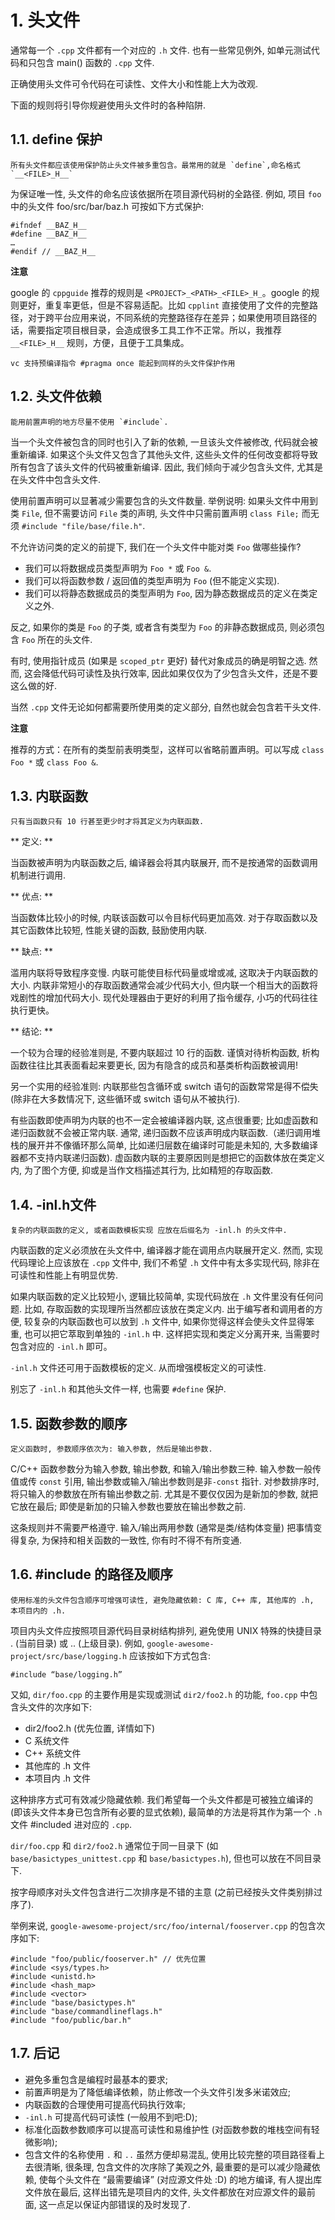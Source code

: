 # 1. 头文件

<!-- create time: 2014-08-22 14:42:49  -->

通常每一个 `.cpp` 文件都有一个对应的 `.h` 文件. 也有一些常见例外, 如单元测试代码和只包含 main() 函数的 `.cpp` 文件.

正确使用头文件可令代码在可读性、文件大小和性能上大为改观.

下面的规则将引导你规避使用头文件时的各种陷阱.

## 1.1. define 保护

    所有头文件都应该使用保护防止头文件被多重包含。最常用的就是 `define`,命名格式 `__<FILE>_H__`

为保证唯一性, 头文件的命名应该依据所在项目源代码树的全路径. 例如, 项目 `foo` 中的头文件 foo/src/bar/baz.h 可按如下方式保护:

    #ifndef __BAZ_H__
    #define __BAZ_H__
    …
    #endif // __BAZ_H__

**注意**

google 的 `cppguide` 推荐的规则是 `<PROJECT>_<PATH>_<FILE>_H_`。google 的规则更好，重复率更低，但是不容易适配。比如 `cpplint` 直接使用了文件的完整路径，对于跨平台应用来说，不同系统的完整路径存在差异；如果使用项目路径的话，需要指定项目根目录，会造成很多工具工作不正常。所以，我推荐
`__<FILE>_H__` 规则，方便，且便于工具集成。

    vc 支持预编译指令 #pragma once 能起到同样的头文件保护作用


## 1.2. 头文件依赖 

    能用前置声明的地方尽量不使用 `#include`. 

当一个头文件被包含的同时也引入了新的依赖, 一旦该头文件被修改, 代码就会被重新编译. 如果这个头文件又包含了其他头文件, 这些头文件的任何改变都将导致所有包含了该头文件的代码被重新编译. 因此, 我们倾向于减少包含头文件, 尤其是在头文件中包含头文件. 

使用前置声明可以显著减少需要包含的头文件数量. 举例说明: 如果头文件中用到类 `File`, 但不需要访问 `File` 类的声明, 头文件中只需前置声明 `class File;` 而无须 `#include "file/base/file.h"`. 

不允许访问类的定义的前提下, 我们在一个头文件中能对类 `Foo` 做哪些操作? 

  * 我们可以将数据成员类型声明为 `Foo *` 或 `Foo &`.
  * 我们可以将函数参数 / 返回值的类型声明为 `Foo` (但不能定义实现).
  * 我们可以将静态数据成员的类型声明为 `Foo`, 因为静态数据成员的定义在类定义之外.

反之, 如果你的类是 `Foo` 的子类, 或者含有类型为 `Foo` 的非静态数据成员, 则必须包含 `Foo` 所在的头文件. 

有时, 使用指针成员 (如果是 `scoped_ptr` 更好) 替代对象成员的确是明智之选. 然而, 这会降低代码可读性及执行效率, 因此如果仅仅为了少包含头文件，还是不要这么做的好. 

当然 `.cpp` 文件无论如何都需要所使用类的定义部分, 自然也就会包含若干头文件. 

**注意**

推荐的方式：在所有的类型前表明类型，这样可以省略前置声明。可以写成 `class Foo *` 或 `class Foo &`.

## 1.3. 内联函数
    只有当函数只有 10 行甚至更少时才将其定义为内联函数.
    
** 定义: **

当函数被声明为内联函数之后, 编译器会将其内联展开, 而不是按通常的函数调用机制进行调用.

** 优点: **

当函数体比较小的时候, 内联该函数可以令目标代码更加高效. 对于存取函数以及其它函数体比较短, 性能关键的函数, 鼓励使用内联.

** 缺点: **

滥用内联将导致程序变慢. 内联可能使目标代码量或增或减, 这取决于内联函数的大小. 内联非常短小的存取函数通常会减少代码大小, 但内联一个相当大的函数将戏剧性的增加代码大小. 现代处理器由于更好的利用了指令缓存, 小巧的代码往往执行更快。

** 结论: **

一个较为合理的经验准则是, 不要内联超过 10 行的函数. 谨慎对待析构函数, 析构函数往往比其表面看起来要更长, 因为有隐含的成员和基类析构函数被调用!

另一个实用的经验准则: 内联那些包含循环或 switch 语句的函数常常是得不偿失 (除非在大多数情况下, 这些循环或 switch 语句从不被执行).

有些函数即使声明为内联的也不一定会被编译器内联, 这点很重要; 比如虚函数和递归函数就不会被正常内联. 通常, 递归函数不应该声明成内联函数.（递归调用堆栈的展开并不像循环那么简单, 比如递归层数在编译时可能是未知的, 大多数编译器都不支持内联递归函数). 虚函数内联的主要原因则是想把它的函数体放在类定义内, 为了图个方便, 抑或是当作文档描述其行为, 比如精短的存取函数.

## 1.4. -inl.h文件
    复杂的内联函数的定义, 或者函数模板实现 应放在后缀名为 -inl.h 的头文件中. 
    
内联函数的定义必须放在头文件中, 编译器才能在调用点内联展开定义. 然而, 实现代码理论上应该放在 `.cpp` 文件中, 我们不希望 `.h` 文件中有太多实现代码, 除非在可读性和性能上有明显优势.

如果内联函数的定义比较短小, 逻辑比较简单, 实现代码放在 `.h` 文件里没有任何问题. 比如, 存取函数的实现理所当然都应该放在类定义内. 出于编写者和调用者的方便, 较复杂的内联函数也可以放到 `.h` 文件中, 如果你觉得这样会使头文件显得笨重, 也可以把它萃取到单独的 `-inl.h` 中. 这样把实现和类定义分离开来, 当需要时包含对应的 `-inl.h` 即可。

`-inl.h` 文件还可用于函数模板的定义. 从而增强模板定义的可读性.

别忘了 `-inl.h` 和其他头文件一样, 也需要 `#define` 保护.

## 1.5. 函数参数的顺序
    定义函数时, 参数顺序依次为: 输入参数, 然后是输出参数.

C/C++ 函数参数分为输入参数, 输出参数, 和输入/输出参数三种. 输入参数一般传值或传 `const` 引用, 输出参数或输入/输出参数则是非`-const` 指针. 对参数排序时, 将只输入的参数放在所有输出参数之前. 尤其是不要仅仅因为是新加的参数, 就把它放在最后; 即使是新加的只输入参数也要放在输出参数之前.

这条规则并不需要严格遵守. 输入/输出两用参数 (通常是类/结构体变量) 把事情变得复杂, 为保持和相关函数的一致性, 你有时不得不有所变通.

## 1.6. #include 的路径及顺序
    使用标准的头文件包含顺序可增强可读性, 避免隐藏依赖: C 库, C++ 库, 其他库的 .h, 本项目内的 .h.

项目内头文件应按照项目源代码目录树结构排列, 避免使用 UNIX 特殊的快捷目录 . (当前目录) 或 .. (上级目录). 例如, `google-awesome-project/src/base/logging.h` 应该按如下方式包含:

    #include “base/logging.h”
    
又如, `dir/foo.cpp` 的主要作用是实现或测试 `dir2/foo2.h` 的功能, `foo.cpp` 中包含头文件的次序如下:

 -  dir2/foo2.h (优先位置, 详情如下)
 -  C 系统文件
 -  C++ 系统文件
 -  其他库的 .h 文件
 -  本项目内 .h 文件
 
这种排序方式可有效减少隐藏依赖. 我们希望每一个头文件都是可被独立编译的 (即该头文件本身已包含所有必要的显式依赖), 最简单的方法是将其作为第一个 `.h` 文件 #included 进对应的 `.cpp`.

`dir/foo.cpp` 和 `dir2/foo2.h` 通常位于同一目录下 (如 `base/basictypes_unittest.cpp` 和 `base/basictypes.h`), 但也可以放在不同目录下.

按字母顺序对头文件包含进行二次排序是不错的主意 (之前已经按头文件类别排过序了).

举例来说, `google-awesome-project/src/foo/internal/fooserver.cpp` 的包含次序如下:

    #include "foo/public/fooserver.h" // 优先位置
    #include <sys/types.h>
    #include <unistd.h>
    #include <hash_map>
    #include <vector>
    #include "base/basictypes.h"
    #include "base/commandlineflags.h"
    #include "foo/public/bar.h"

 
## 1.7. 后记

 -  避免多重包含是编程时最基本的要求;
 -  前置声明是为了降低编译依赖，防止修改一个头文件引发多米诺效应;
 -  内联函数的合理使用可提高代码执行效率;
 -  `-inl.h` 可提高代码可读性 (一般用不到吧:D);
 -  标准化函数参数顺序可以提高可读性和易维护性 (对函数参数的堆栈空间有轻微影响);
 -  包含文件的名称使用 `.` 和 `..` 虽然方便却易混乱, 使用比较完整的项目路径看上去很清晰, 很条理, 包含文件的次序除了美观之外, 最重要的是可以减少隐藏依赖, 使每个头文件在 “最需要编译” (对应源文件处 :D) 的地方编译, 有人提出库文件放在最后, 这样出错先是项目内的文件, 头文件都放在对应源文件的最前面, 这一点足以保证内部错误的及时发现了.    